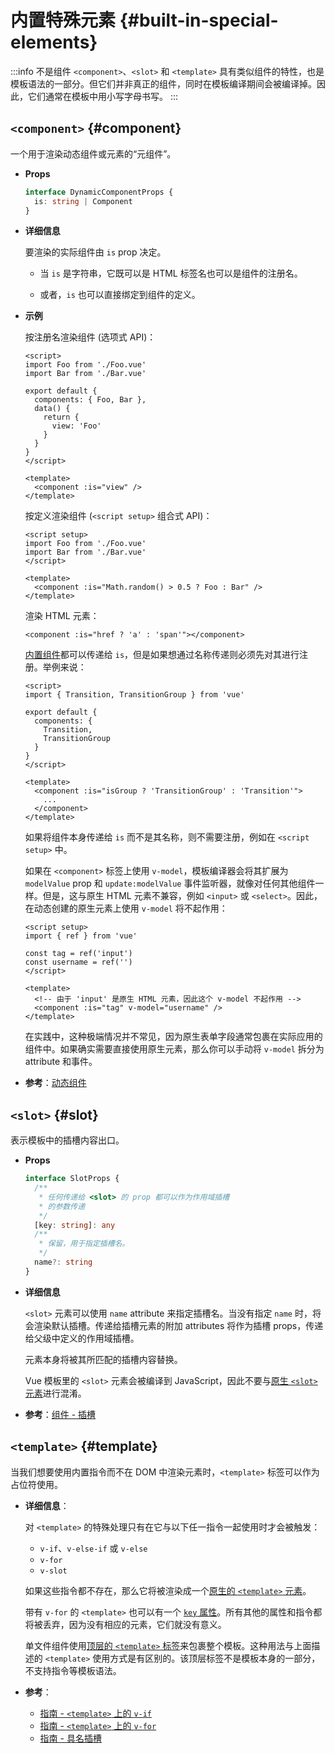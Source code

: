 # 内置特殊元素 {#built-in-special-elements}

:::info 不是组件
`<component>`、`<slot>` 和 `<template>` 具有类似组件的特性，也是模板语法的一部分。但它们并非真正的组件，同时在模板编译期间会被编译掉。因此，它们通常在模板中用小写字母书写。
:::

## `<component>` {#component}

一个用于渲染动态组件或元素的“元组件”。

- **Props**

  ```ts
  interface DynamicComponentProps {
    is: string | Component
  }
  ```

- **详细信息**

  要渲染的实际组件由 `is` prop 决定。

  - 当 `is` 是字符串，它既可以是 HTML 标签名也可以是组件的注册名。

  - 或者，`is` 也可以直接绑定到组件的定义。

- **示例**

  按注册名渲染组件 (选项式 API)：

  ```vue
  <script>
  import Foo from './Foo.vue'
  import Bar from './Bar.vue'

  export default {
    components: { Foo, Bar },
    data() {
      return {
        view: 'Foo'
      }
    }
  }
  </script>

  <template>
    <component :is="view" />
  </template>
  ```

  按定义渲染组件 (`<script setup>` 组合式 API)：

  ```vue
  <script setup>
  import Foo from './Foo.vue'
  import Bar from './Bar.vue'
  </script>

  <template>
    <component :is="Math.random() > 0.5 ? Foo : Bar" />
  </template>
  ```

  渲染 HTML 元素：

  ```vue-html
  <component :is="href ? 'a' : 'span'"></component>
  ```

  [内置组件](./built-in-components)都可以传递给 `is`，但是如果想通过名称传递则必须先对其进行注册。举例来说：

  ```vue
  <script>
  import { Transition, TransitionGroup } from 'vue'

  export default {
    components: {
      Transition,
      TransitionGroup
    }
  }
  </script>

  <template>
    <component :is="isGroup ? 'TransitionGroup' : 'Transition'">
      ...
    </component>
  </template>
  ```

  如果将组件本身传递给 `is` 而不是其名称，则不需要注册，例如在 `<script setup>` 中。

  如果在 `<component>` 标签上使用 `v-model`，模板编译器会将其扩展为 `modelValue` prop 和 `update:modelValue` 事件监听器，就像对任何其他组件一样。但是，这与原生 HTML 元素不兼容，例如 `<input>` 或 `<select>`。因此，在动态创建的原生元素上使用 `v-model` 将不起作用：

  ```vue
  <script setup>
  import { ref } from 'vue'

  const tag = ref('input')
  const username = ref('')
  </script>

  <template>
    <!-- 由于 'input' 是原生 HTML 元素，因此这个 v-model 不起作用 -->
    <component :is="tag" v-model="username" />
  </template>
  ```

  在实践中，这种极端情况并不常见，因为原生表单字段通常包裹在实际应用的组件中。如果确实需要直接使用原生元素，那么你可以手动将 `v-model` 拆分为 attribute 和事件。

- **参考**：[动态组件](/guide/essentials/component-basics#dynamic-components)

## `<slot>` {#slot}

表示模板中的插槽内容出口。

- **Props**

  ```ts
  interface SlotProps {
    /**
     * 任何传递给 <slot> 的 prop 都可以作为作用域插槽
     * 的参数传递
     */
    [key: string]: any
    /**
     * 保留，用于指定插槽名。
     */
    name?: string
  }
  ```

- **详细信息**

  `<slot>` 元素可以使用 `name` attribute 来指定插槽名。当没有指定 `name` 时，将会渲染默认插槽。传递给插槽元素的附加 attributes 将作为插槽 props，传递给父级中定义的作用域插槽。

  元素本身将被其所匹配的插槽内容替换。

  Vue 模板里的 `<slot>` 元素会被编译到 JavaScript，因此不要与[原生 `<slot>` 元素](https://developer.mozilla.org/en-US/docs/Web/HTML/Element/slot)进行混淆。

- **参考**：[组件 - 插槽](/guide/components/slots)

## `<template>` {#template}

当我们想要使用内置指令而不在 DOM 中渲染元素时，`<template>` 标签可以作为占位符使用。

- **详细信息**：

  对 `<template>` 的特殊处理只有在它与以下任一指令一起使用时才会被触发：

  - `v-if`、`v-else-if` 或 `v-else`
  - `v-for`
  - `v-slot`

  如果这些指令都不存在，那么它将被渲染成一个[原生的 `<template>` 元素](https://developer.mozilla.org/en-US/docs/Web/HTML/Element/template)。

  带有 `v-for` 的 `<template>` 也可以有一个 [`key` 属性](/api/built-in-special-attributes#key)。所有其他的属性和指令都将被丢弃，因为没有相应的元素，它们就没有意义。

  单文件组件使用[顶层的 `<template>` 标签](/api/sfc-spec#language-blocks)来包裹整个模板。这种用法与上面描述的 `<template>` 使用方式是有区别的。该顶层标签不是模板本身的一部分，不支持指令等模板语法。

- **参考**：
  - [指南 - `<template>` 上的 `v-if`](/guide/essentials/conditional#v-if-on-template)
  - [指南 - `<template>` 上的 `v-for`](/guide/essentials/list#v-for-on-template)
  - [指南 - 具名插槽](/guide/components/slots#named-slots)
